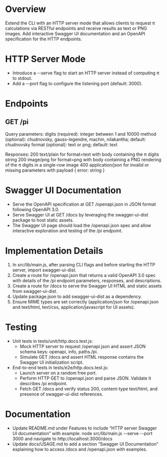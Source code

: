 # Overview

Extend the CLI with an HTTP server mode that allows clients to request π calculations via RESTful endpoints and receive results as text or PNG images. Add interactive Swagger UI documentation and an OpenAPI specification for the HTTP endpoints.

# HTTP Server Mode

- Introduce a --serve flag to start an HTTP server instead of computing π to stdout.
- Add a --port flag to configure the listening port (default: 3000).

# Endpoints

## GET /pi

Query parameters:
  digits (required): integer between 1 and 10000
  method (optional): chudnovsky, gauss-legendre, machin, nilakantha; default: chudnovsky
  format (optional): text or png; default: text

Responses:
  200 text/plain for format=text with body containing the π digits string
  200 image/png for format=png with body containing a PNG rendering of the π digits in a single-row image
  400 application/json for invalid or missing parameters with payload { error: string }

# Swagger UI Documentation

- Serve the OpenAPI specification at GET /openapi.json in JSON format following OpenAPI 3.0.
- Serve Swagger UI at GET /docs by leveraging the swagger-ui-dist package to host static assets.
- The Swagger UI page should load the /openapi.json spec and allow interactive exploration and testing of the /pi endpoint.

# Implementation Details

1. In src/lib/main.js, after parsing CLI flags and before starting the HTTP server, import swagger-ui-dist.
2. Create a route for /openapi.json that returns a valid OpenAPI 3.0 spec with details of the /pi endpoint parameters, responses, and descriptions.
3. Create a route for /docs to serve the Swagger UI HTML and static assets from swagger-ui-dist.
4. Update package.json to add swagger-ui-dist as a dependency.
5. Ensure MIME types are set correctly (application/json for /openapi.json and text/html, text/css, application/javascript for UI assets).

# Testing

- Unit tests in tests/unit/http.docs.test.js:
  * Mock HTTP server to request /openapi.json and assert JSON schema keys: openapi, info, paths./pi.
  * Simulate GET /docs and assert HTML response contains the Swagger UI initialization script.
- End-to-end tests in tests/e2e/http.docs.test.js:
  * Launch server on a random free port.
  * Perform HTTP GET to /openapi.json and parse JSON. Validate it describes /pi endpoint.
  * Fetch GET /docs and verify status 200, content-type text/html, and presence of swagger-ui-dist references.

# Documentation

- Update README.md under Features to include “HTTP server Swagger UI documentation” with example:
    node src/lib/main.js --serve --port 3000 and navigate to http://localhost:3000/docs
- Update docs/USAGE.md to add a section “Swagger UI Documentation” explaining how to access /docs and /openapi.json with examples.